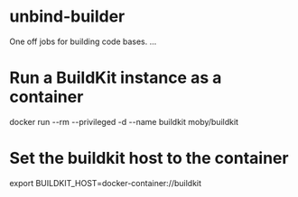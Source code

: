 # unbind-builder

One off jobs for building code bases. ...

# Run a BuildKit instance as a container

docker run --rm --privileged -d --name buildkit moby/buildkit

# Set the buildkit host to the container

export BUILDKIT_HOST=docker-container://buildkit
